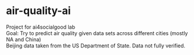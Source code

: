 # air-quality-ai
Project for ai4socialgood lab 
</br>
Goal: Try to predict air quality given data sets across different cities (mostly NA and China) 
</br>
Beijing data taken from the US Department of State. Data not fully verified. 
